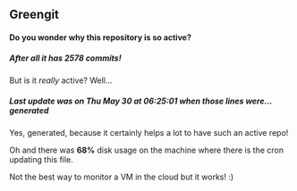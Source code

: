 ## Greengit

#### Do you wonder why this repository is so active?

##### After all it has 2578 commits!

But is it *really* active? Well...

##### Last update was on Thu May 30 at 06:25:01 when those lines were... generated

Yes, generated, because it certainly helps a lot to have such an active repo!

Oh and there was **68%** disk usage on the machine
where there is the cron updating this file.

Not the best way to monitor a VM in the cloud but it works! :)
